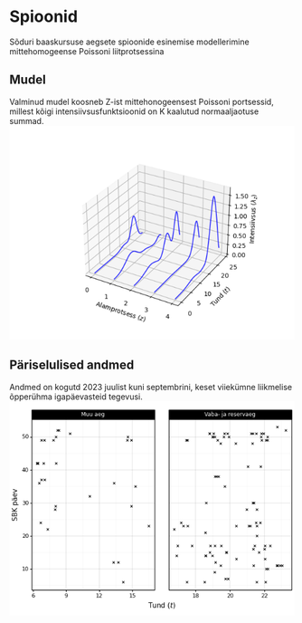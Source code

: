 # Spioonid
Sõduri baaskursuse aegsete spioonide esinemise modellerimine mittehomogeense Poissoni liitprotsessina

## Mudel
Valminud mudel koosneb Z-ist mittehonogeensest Poissoni portsessid, millest kõigi intensiivsusfunktsioonid on K kaalutud normaaljaotuse summad.
![mudel z5 k20](joonised/mudel_z5_k20.png)

## Päriselulised andmed
Andmed on kogutd 2023 juulist kuni septembrini, keset viiekümne liikmelise õpperühma igapäevasteid tegevusi.
![päevakaupa punktiprotessid](joonised/punktiprotsessid.png)
